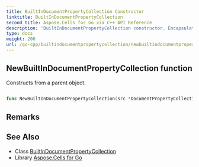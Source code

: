 ```yaml
---
title: BuiltInDocumentPropertyCollection Constructor 
linktitle: BuiltInDocumentPropertyCollection
second_title: Aspose.Cells for Go via C++ API Reference
description: 'BuiltInDocumentPropertyCollection constructor. Encapsulates the function that represents newbuiltindocumentpropertycollection in Go.'
type: docs
weight: 200
url: /go-cpp/builtindocumentpropertycollection/newbuiltindocumentpropertycollection/
---
```


## NewBuiltInDocumentPropertyCollection function

Constructs from a parent object.

```go

func NewBuiltInDocumentPropertyCollection(src *DocumentPropertyCollection) ( *BuiltInDocumentPropertyCollection, error)

```

## Remarks


## See Also

* Class [BuiltInDocumentPropertyCollection](../)
* Library [Aspose.Cells for Go](../../)
